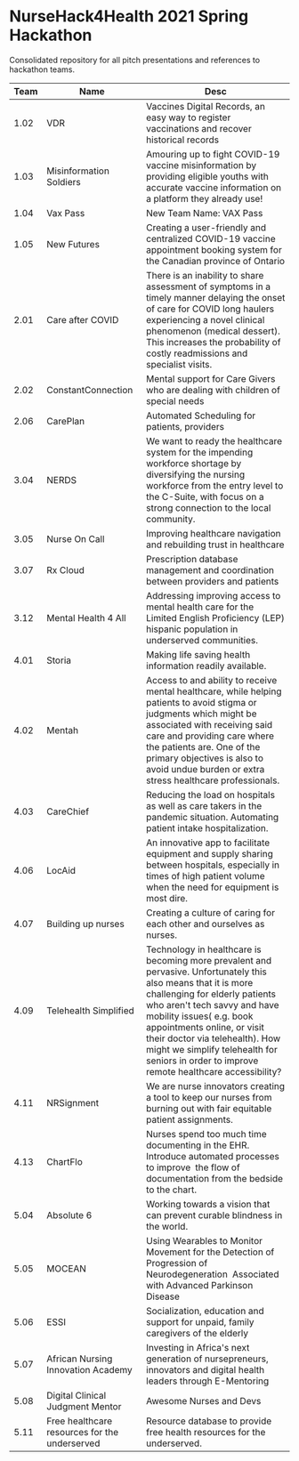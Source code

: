 # NurseHack4Health 2021 Spring Hackathon
Consolidated repository for all pitch presentations and references to hackathon teams. 

Team | Name | Desc
--------------- | ------------------------------------------- | -------------------------------------------------------------
1.02 | VDR | Vaccines Digital Records, an easy way to register vaccinations and recover historical records
1.03 | Misinformation Soldiers | Amouring up to fight COVID-19 vaccine misinformation by providing eligible youths with accurate vaccine information on a platform they already use!
1.04 | Vax Pass | New Team Name: VAX Pass
1.05 | New Futures | Creating a user-friendly and centralized COVID-19 vaccine appointment booking system for the Canadian province of Ontario
2.01 | Care after COVID | There is an inability to share assessment of symptoms in a timely manner delaying the onset of care for COVID long haulers experiencing a novel clinical phenomenon (medical dessert). This increases the probability of costly readmissions and specialist visits.
2.02 | ConstantConnection | Mental support for Care Givers who are dealing with children of special needs
2.06 | CarePlan | Automated Scheduling for patients, providers
3.04 | NERDS | We want to ready the healthcare system for the impending workforce shortage by diversifying the nursing workforce from the entry level to the C-Suite, with focus on a strong connection to the local community.
3.05 | Nurse On Call | Improving healthcare navigation and rebuilding trust in healthcare
3.07 | Rx Cloud | Prescription database management and coordination between providers and patients
3.12 | Mental Health 4 All | Addressing improving access to mental health care for the Limited English Proficiency (LEP) hispanic population in underserved communities.
4.01 | Storia | Making life saving health information readily available.
4.02 | Mentah | Access to and ability to receive mental healthcare, while helping patients to avoid stigma or judgments which might be associated with receiving said care and providing care where the patients are. One of the primary objectives is also to avoid undue burden or extra stress healthcare professionals.
4.03 | CareChief | Reducing the load on hospitals as well as care takers in the pandemic situation. Automating patient intake hospitalization.
4.06 | LocAid | An innovative app to facilitate equipment and supply sharing between hospitals, especially in times of high patient volume when the need for equipment is most dire.
4.07 | Building up nurses | Creating a culture of caring for each other and ourselves as nurses.
4.09 | Telehealth Simplified | Technology in healthcare is becoming more prevalent and pervasive. Unfortunately this also means that it is more challenging for elderly patients who aren't tech savvy and have mobility issues( e.g. book appointments online, or visit their doctor via telehealth). How might we simplify telehealth for seniors in order to improve remote healthcare accessibility?
4.11 | NRSignment | We are nurse innovators creating a tool to keep our nurses from burning out with fair equitable patient assignments.
4.13 | ChartFlo | Nurses spend too much time documenting in the EHR. Introduce automated processes to improve  the flow of documentation from the bedside to the chart.
5.04 | Absolute 6 | Working towards a vision that can prevent curable blindness in the world.
5.05 | MOCEAN | Using Wearables to Monitor Movement for the Detection of Progression of Neurodegeneration  Associated with Advanced Parkinson Disease
5.06 | ESSI | Socialization, education and support for unpaid, family caregivers of the elderly
5.07 | African Nursing Innovation Academy | Investing in Africa's next generation of nursepreneurs, innovators and digital health leaders through E-Mentoring
5.08 | Digital Clinical Judgment Mentor | Awesome Nurses and Devs
5.11 | Free healthcare resources for the underserved | Resource database to provide free health resources for the underserved.
